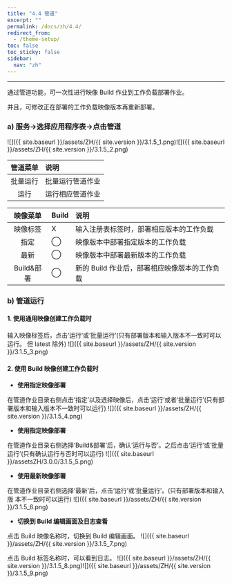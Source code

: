 ```yaml
---
title: "4.4 管道"
excerpt: ""
permalink: /docs/zh/4.4/
redirect_from:
  - /theme-setup/
toc: false
toc_sticky: false
sidebar:
  nav: "zh"
---
```


---
通过管道功能，可一次性进行映像 Build 作业到工作负载部署作业。

并且，可修改正在部署的工作负载映像版本再重新部署。

### a\) 服务→选择应用程序表→点击管道
![]({{ site.baseurl }}/assets/ZH/{{ site.version }}/3.1.5_1.png)![]({{ site.baseurl }}/assets/ZH/{{ site.version }}/3.1.5_2.png)

| **管道菜单** | **说明** |
| :---: | :--- |
| 批量运行 | 批量运行管道作业 |
| 运行 | 运行相应管道作业 |

| **映像菜单** | **Build** | **说明** |
| :---: | :--- | :--- |
| 映像标签 | X | 输入注册表标签时，部署相应版本的工作负载 |
| 指定 | ⃝ | 映像版本中部署指定版本的工作负载 |
| 最新 | ⃝ | 映像版本中部署最新版本的工作负载 |
| Build&部署 | ⃝ | 新的 Build 作业后，部署相应映像版本的工作负载 |

### b\) 管道运行

#### 1. 使用通用映像创建工作负载时

输入映像标签后，点击‘运行’或‘批量运行’(只有部署版本和输入版本不一致时可以运行。 但 latest 除外)
![]({{ site.baseurl }}/assets/ZH/{{ site.version }}/3.1.5_3.png)

#### 2. 使用 Build 映像创建工作负载时

* **使用指定映像部署**

在管道作业目录右侧点击‘指定’以及选择映像后，点击‘运行’或者‘批量运行’(只有部 署版本和输入版本不一致时可以运行)
![]({{ site.baseurl }}/assets/ZH/{{ site.version }}/3.1.5_4.png)

* **使用指定映像部署**

在管道作业目录右侧选择‘Build&部署’后，确认‘运行与否’。之后点击‘运行’或‘批量 运行’(只有确认运行与否时可以运行)
![]({{ site.baseurl }}/assetsZH/3.0.0/3.1.5_5.png)

* **使用最新映像部署**

在管道作业目录右侧选择‘最新’后，点击‘运行’或‘批量运行’。(只有部署版本和输入版 本不一致时可以运行)
![]({{ site.baseurl }}/assets/ZH/{{ site.version }}/3.1.5_6.png)

* **切换到 Build 编辑画面及日志查看**

点击 Build 映像名称时，切换到 Build 编辑画面。
![]({{ site.baseurl }}/assets/ZH/{{ site.version }}/3.1.5_7.png)

点击 Build 标签名称时，可以看到日志。
![]({{ site.baseurl }}/assets/ZH/{{ site.version }}/3.1.5_8.png)![]({{ site.baseurl }}/assets/ZH/{{ site.version }}/3.1.5_9.png)
